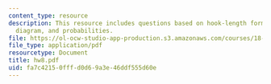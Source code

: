 ```yaml
---
content_type: resource
description: This resource includes questions based on hook-length formula, Young
  diagram, and probabilities.
file: https://ol-ocw-studio-app-production.s3.amazonaws.com/courses/18-315-combinatorial-theory-introduction-to-graph-theory-extremal-and-enumerative-combinatorics-spring-2005/fa7c42150fffd0d69a3e46ddf555d60e_hw8.pdf
file_type: application/pdf
resourcetype: Document
title: hw8.pdf
uid: fa7c4215-0fff-d0d6-9a3e-46ddf555d60e
---
```


